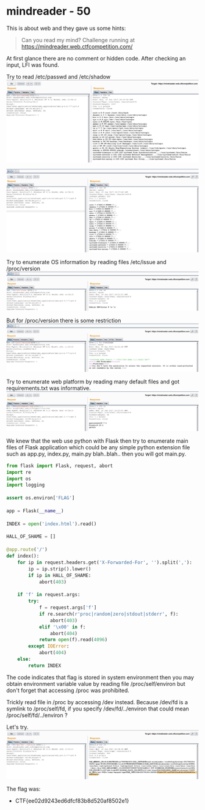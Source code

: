 # mindreader - 50
This is about web and they gave us some hints:
> Can you read my mind?
> Challenge running at https://mindreader.web.ctfcompetition.com/

At first glance there are no comment or hidden code. After checking an input, LFI was found.

Try to read /etc/passwd and /etc/shadow
![passwd](kapi-files/3.PNG)

![shadow](kapi-files/4.PNG)

Try to enumerate OS information by reading files /etc/issue and /proc/version
![issue](kapi-files/5.PNG)

But for /proc/version there is some restriction
![version](kapi-files/6.PNG)

Try to enumerate web platform by reading many default files and got requirements.txt was informative.
![requirements.txt](kapi-files/7.PNG)

We knew that the web use python with Flask then try to enumerate main files of Flask application which could be any simple python extension file such as app.py, index.py, main.py blah..blah.. then you will got main.py.
```python
from flask import Flask, request, abort
import re
import os
import logging

assert os.environ['FLAG']

app = Flask(__name__)

INDEX = open('index.html').read()

HALL_OF_SHAME = []

@app.route('/')
def index():
    for ip in request.headers.get('X-Forwarded-For', '').split(','):
        ip = ip.strip().lower()
        if ip in HALL_OF_SHAME:
            abort(403)

    if 'f' in request.args:
        try:
            f = request.args['f']
            if re.search(r'proc|random|zero|stdout|stderr', f):
                abort(403)
            elif '\x00' in f:
                abort(404)
            return open(f).read(4096)
        except IOError:
            abort(404)
    else:
        return INDEX
```

The code indicates that flag is stored in system environment then you may obtain environment variable value by reading file /proc/self/environ but don't forget that accessing /proc was prohibited. 

Trickly read file in /proc by accessing /dev instead. Because /dev/fd is a symlink to /proc/self/fd, if you specify /dev/fd/../environ that could mean /proc/self/fd/../environ ?

Let's try.
![FLAG](kapi-files/8.PNG)

The flag was:
* CTF{ee02d9243ed6dfcf83b8d520af8502e1}
